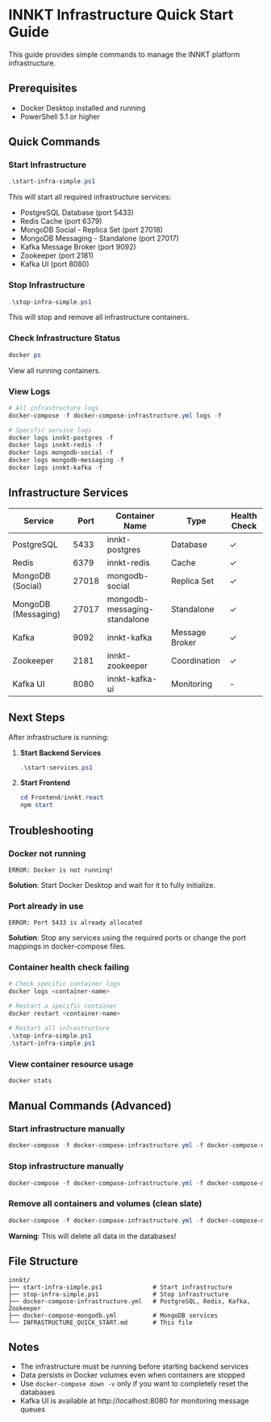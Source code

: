 # INNKT Infrastructure Quick Start Guide

This guide provides simple commands to manage the INNKT platform infrastructure.

## Prerequisites

- Docker Desktop installed and running
- PowerShell 5.1 or higher

## Quick Commands

### Start Infrastructure

```powershell
.\start-infra-simple.ps1
```

This will start all required infrastructure services:
- PostgreSQL Database (port 5433)
- Redis Cache (port 6379)
- MongoDB Social - Replica Set (port 27018)
- MongoDB Messaging - Standalone (port 27017)
- Kafka Message Broker (port 9092)
- Zookeeper (port 2181)
- Kafka UI (port 8080)

### Stop Infrastructure

```powershell
.\stop-infra-simple.ps1
```

This will stop and remove all infrastructure containers.

### Check Infrastructure Status

```powershell
docker ps
```

View all running containers.

### View Logs

```powershell
# All infrastructure logs
docker-compose -f docker-compose-infrastructure.yml logs -f

# Specific service logs
docker logs innkt-postgres -f
docker logs innkt-redis -f
docker logs mongodb-social -f
docker logs mongodb-messaging -f
docker logs innkt-kafka -f
```

## Infrastructure Services

| Service | Port | Container Name | Type | Health Check |
|---------|------|----------------|------|--------------|
| PostgreSQL | 5433 | innkt-postgres | Database | ✓ |
| Redis | 6379 | innkt-redis | Cache | ✓ |
| MongoDB (Social) | 27018 | mongodb-social | Replica Set | ✓ |
| MongoDB (Messaging) | 27017 | mongodb-messaging-standalone | Standalone | ✓ |
| Kafka | 9092 | innkt-kafka | Message Broker | ✓ |
| Zookeeper | 2181 | innkt-zookeeper | Coordination | ✓ |
| Kafka UI | 8080 | innkt-kafka-ui | Monitoring | - |

## Next Steps

After infrastructure is running:

1. **Start Backend Services**
   ```powershell
   .\start-services.ps1
   ```

2. **Start Frontend**
   ```powershell
   cd Frontend/innkt.react
   npm start
   ```

## Troubleshooting

### Docker not running
```
ERROR: Docker is not running!
```
**Solution**: Start Docker Desktop and wait for it to fully initialize.

### Port already in use
```
ERROR: Port 5433 is already allocated
```
**Solution**: Stop any services using the required ports or change the port mappings in docker-compose files.

### Container health check failing
```powershell
# Check specific container logs
docker logs <container-name>

# Restart a specific container
docker restart <container-name>

# Restart all infrastructure
.\stop-infra-simple.ps1
.\start-infra-simple.ps1
```

### View container resource usage
```powershell
docker stats
```

## Manual Commands (Advanced)

### Start infrastructure manually
```powershell
docker-compose -f docker-compose-infrastructure.yml -f docker-compose-mongodb.yml up -d
```

### Stop infrastructure manually
```powershell
docker-compose -f docker-compose-infrastructure.yml -f docker-compose-mongodb.yml down
```

### Remove all containers and volumes (clean slate)
```powershell
docker-compose -f docker-compose-infrastructure.yml -f docker-compose-mongodb.yml down -v
```
**Warning**: This will delete all data in the databases!

## File Structure

```
innkt/
├── start-infra-simple.ps1              # Start infrastructure
├── stop-infra-simple.ps1               # Stop infrastructure
├── docker-compose-infrastructure.yml   # PostgreSQL, Redis, Kafka, Zookeeper
├── docker-compose-mongodb.yml          # MongoDB services
└── INFRASTRUCTURE_QUICK_START.md       # This file
```

## Notes

- The infrastructure must be running before starting backend services
- Data persists in Docker volumes even when containers are stopped
- Use `docker-compose down -v` only if you want to completely reset the databases
- Kafka UI is available at http://localhost:8080 for monitoring message queues

